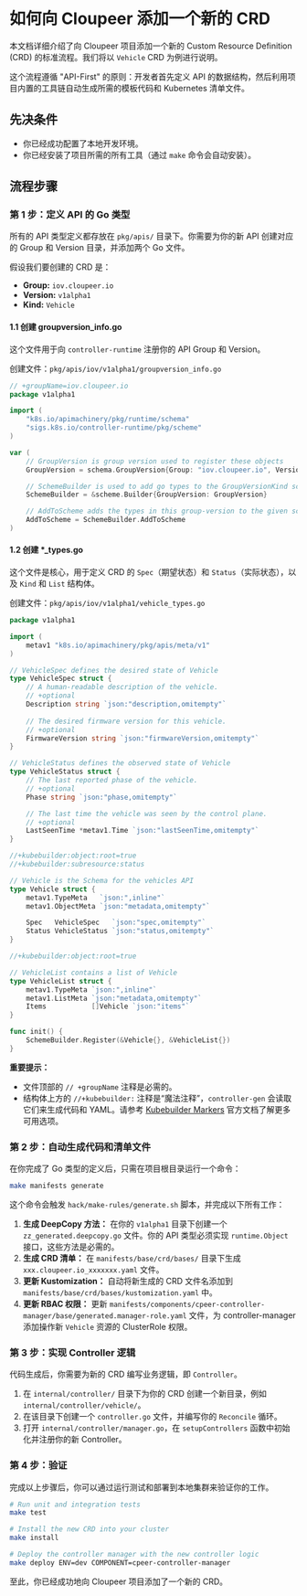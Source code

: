 # 如何向 Cloupeer 添加一个新的 CRD

本文档详细介绍了向 Cloupeer 项目添加一个新的 Custom Resource Definition (CRD) 的标准流程。我们将以 `Vehicle` CRD 为例进行说明。

这个流程遵循 "API-First" 的原则：开发者首先定义 API 的数据结构，然后利用项目内置的工具链自动生成所需的模板代码和 Kubernetes 清单文件。

## 先决条件

- 你已经成功配置了本地开发环境。
- 你已经安装了项目所需的所有工具（通过 `make` 命令会自动安装）。

## 流程步骤

### 第 1 步：定义 API 的 Go 类型

所有的 API 类型定义都存放在 `pkg/apis/` 目录下。你需要为你的新 API 创建对应的 Group 和 Version 目录，并添加两个 Go 文件。

假设我们要创建的 CRD 是：
- **Group:** `iov.cloupeer.io`
- **Version:** `v1alpha1`
- **Kind:** `Vehicle`

#### 1.1 创建 groupversion_info.go

这个文件用于向 `controller-runtime` 注册你的 API Group 和 Version。

创建文件：`pkg/apis/iov/v1alpha1/groupversion_info.go`

```go
// +groupName=iov.cloupeer.io
package v1alpha1

import (
	"k8s.io/apimachinery/pkg/runtime/schema"
	"sigs.k8s.io/controller-runtime/pkg/scheme"
)

var (
	// GroupVersion is group version used to register these objects
	GroupVersion = schema.GroupVersion{Group: "iov.cloupeer.io", Version: "v1alpha1"}

	// SchemeBuilder is used to add go types to the GroupVersionKind scheme
	SchemeBuilder = &scheme.Builder{GroupVersion: GroupVersion}

	// AddToScheme adds the types in this group-version to the given scheme.
	AddToScheme = SchemeBuilder.AddToScheme
)
```

#### 1.2 创建 *_types.go

这个文件是核心，用于定义 CRD 的 `Spec`（期望状态）和 `Status`（实际状态），以及 `Kind` 和 `List` 结构体。

创建文件：`pkg/apis/iov/v1alpha1/vehicle_types.go`

```go
package v1alpha1

import (
	metav1 "k8s.io/apimachinery/pkg/apis/meta/v1"
)

// VehicleSpec defines the desired state of Vehicle
type VehicleSpec struct {
	// A human-readable description of the vehicle.
	// +optional
	Description string `json:"description,omitempty"`
	
	// The desired firmware version for this vehicle.
	// +optional
	FirmwareVersion string `json:"firmwareVersion,omitempty"`
}

// VehicleStatus defines the observed state of Vehicle
type VehicleStatus struct {
	// The last reported phase of the vehicle.
	// +optional
	Phase string `json:"phase,omitempty"`

	// The last time the vehicle was seen by the control plane.
	// +optional
	LastSeenTime *metav1.Time `json:"lastSeenTime,omitempty"`
}

//+kubebuilder:object:root=true
//+kubebuilder:subresource:status

// Vehicle is the Schema for the vehicles API
type Vehicle struct {
	metav1.TypeMeta   `json:",inline"`
	metav1.ObjectMeta `json:"metadata,omitempty"`

	Spec   VehicleSpec   `json:"spec,omitempty"`
	Status VehicleStatus `json:"status,omitempty"`
}

//+kubebuilder:object:root=true

// VehicleList contains a list of Vehicle
type VehicleList struct {
	metav1.TypeMeta `json:",inline"`
	metav1.ListMeta `json:"metadata,omitempty"`
	Items           []Vehicle `json:"items"`
}

func init() {
	SchemeBuilder.Register(&Vehicle{}, &VehicleList{})
}
```

**重要提示：**

  - 文件顶部的 `// +groupName` 注释是必需的。
  - 结构体上方的 `//+kubebuilder:` 注释是“魔法注释”，`controller-gen` 会读取它们来生成代码和 YAML。请参考 [Kubebuilder Markers](https://book.kubebuilder.io/reference/markers.html) 官方文档了解更多可用选项。

### 第 2 步：自动生成代码和清单文件

在你完成了 Go 类型的定义后，只需在项目根目录运行一个命令：

```bash
make manifests generate
```

这个命令会触发 `hack/make-rules/generate.sh` 脚本，并完成以下所有工作：

1.  **生成 DeepCopy 方法：** 在你的 `v1alpha1` 目录下创建一个 `zz_generated.deepcopy.go` 文件。你的 API 类型必须实现 `runtime.Object` 接口，这些方法是必需的。
2.  **生成 CRD 清单：** 在 `manifests/base/crd/bases/` 目录下生成 `xxx.cloupeer.io_xxxxxxx.yaml` 文件。
3.  **更新 Kustomization：** 自动将新生成的 CRD 文件名添加到 `manifests/base/crd/bases/kustomization.yaml` 中。
4.  **更新 RBAC 权限：** 更新 `manifests/components/cpeer-controller-manager/base/generated.manager-role.yaml` 文件，为 controller-manager 添加操作新 `Vehicle` 资源的 ClusterRole 权限。

### 第 3 步：实现 Controller 逻辑

代码生成后，你需要为新的 CRD 编写业务逻辑，即 `Controller`。

1.  在 `internal/controller/` 目录下为你的 CRD 创建一个新目录，例如 `internal/controller/vehicle/`。
2.  在该目录下创建一个 `controller.go` 文件，并编写你的 `Reconcile` 循环。
3.  打开 `internal/controller/manager.go`，在 `setupControllers` 函数中初始化并注册你的新 Controller。

### 第 4 步：验证

完成以上步骤后，你可以通过运行测试和部署到本地集群来验证你的工作。

```bash
# Run unit and integration tests
make test

# Install the new CRD into your cluster
make install

# Deploy the controller manager with the new controller logic
make deploy ENV=dev COMPONENT=cpeer-controller-manager
```

至此，你已经成功地向 Cloupeer 项目添加了一个新的 CRD。
